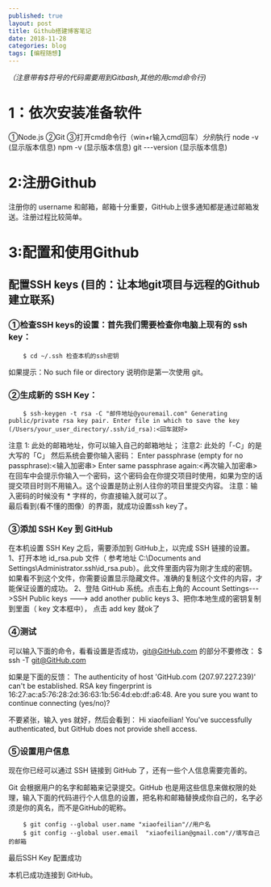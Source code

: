 ```yaml
---
published: true
layout: post
title: Github搭建博客笔记
date: 2018-11-28
categories: blog
tags: [编程随想]
---
```


 *（注意带有$符号的代码需要用到Gitbash,其他的用cmd命令行)*
# 1：依次安装准备软件
①Node.js
②Git
③打开cmd命令行（win+r输入cmd回车）*分别*执行 
		node -v (显示版本信息) 
		npm -v (显示版本信息) 
		git ---version (显示版本信息)

# 2:注册Github
注册你的 username 和邮箱，邮箱十分重要，GitHub上很多通知都是通过邮箱发送。注册过程比较简单。
# 3:配置和使用Github
## 配置SSH keys (目的：让本地git项目与远程的Github建立联系)
### ①检查SSH keys的设置：首先我们需要检查你电脑上现有的 ssh key： 
		$ cd ~/.ssh 检查本机的ssh密钥
如果提示：No such file or directory 说明你是第一次使用 git。
### ②生成新的 SSH Key：
		$ ssh-keygen -t rsa -C "邮件地址@youremail.com" Generating public/private rsa key pair. Enter file in which to save the key (/Users/your_user_directory/.ssh/id_rsa):<回车就好>
   注意 1: 此处的邮箱地址，你可以输入自己的邮箱地址；
   注意2: 此处的「-C」的是大写的「C」
然后系统会要你输入密码：
		Enter passphrase (empty for no passphrase):<输入加密串>
        Enter same passphrase again:<再次输入加密串>
在回车中会提示你输入一个密码，这个密码会在你提交项目时使用，如果为空的话提交项目时则不用输入。这个设置是防止别人往你的项目里提交内容。
注意：输入密码的时候没有 * 字样的，你直接输入就可以了。        
最后看到(看不懂的图像）的界面，就成功设置ssh key了。
### ③添加 SSH Key 到 GitHub
在本机设置 SSH Key 之后，需要添加到 GitHub上，以完成 SSH 链接的设置。
 1、打开本地 id_rsa.pub 文件（ 参考地址 C:\Documents and Settings\Administrator.ssh\id_rsa.pub）。此文件里面内容为刚才生成的密钥。如果看不到这个文件，你需要设置显示隐藏文件。准确的复制这个文件的内容，才能保证设置的成功。
 2、登陆 GitHub 系统。点击右上角的 Account Settings--->SSH Public keys ---> add another public keys
 3、把你本地生成的密钥复制到里面（ key 文本框中）， 点击 add key 就ok了
### ④测试

可以输入下面的命令，看看设置是否成功，git@GitHub.com 的部分不要修改：
		$ ssh -T git@GitHub.com

如果是下面的反馈：
		The authenticity of host 'GitHub.com (207.97.227.239)' can't be established. RSA key fingerprint is 16:27:ac:a5:76:28:2d:36:63:1b:56:4d:eb:df:a6:48. Are you sure you want to continue connecting (yes/no)?

不要紧张，输入 yes 就好，然后会看到：
		Hi xiaofeilian! You've successfully authenticated, but GitHub does not provide shell access.

### ⑤设置用户信息

现在你已经可以通过 SSH 链接到 GitHub 了，还有一些个人信息需要完善的。

Git 会根据用户的名字和邮箱来记录提交。GitHub 也是用这些信息来做权限的处理，输入下面的代码进行个人信息的设置，把名称和邮箱替换成你自己的，名字必须是你的真名，而不是GitHub的昵称。

		$ git config --global user.name "xiaofeilian"//用户名
		$ git config --global user.email  "xiaofeilian@gmail.com"//填写自己的邮箱

最后SSH Key 配置成功

本机已成功连接到 GitHub。






